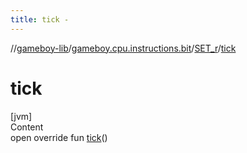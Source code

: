 ```yaml
---
title: tick -
---
```

//[gameboy-lib](../../index.md)/[gameboy.cpu.instructions.bit](../index.md)/[SET_r](index.md)/[tick](tick.md)



# tick  
[jvm]  
Content  
open override fun [tick](tick.md)()  



